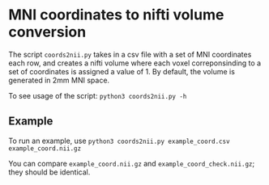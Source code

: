 # MNI coordinates to nifti volume conversion

The script `coords2nii.py` takes in a csv file with a set of MNI coordinates each row, and creates a nifti volume where each voxel correponsinding to a
set of coordinates is assigned a value of 1. By default, the volume is generated in 2mm MNI space.

To see usage of the script: `python3 coords2nii.py -h`

## Example

To run an example, use `python3 coords2nii.py example_coord.csv example_coord.nii.gz`

You can compare `example_coord.nii.gz` and `example_coord_check.nii.gz`; they should be identical.
